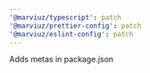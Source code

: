 ```yaml
---
'@marviuz/typescript': patch
'@marviuz/prettier-config': patch
'@marviuz/eslint-config': patch
---
```


Adds metas in package.json
